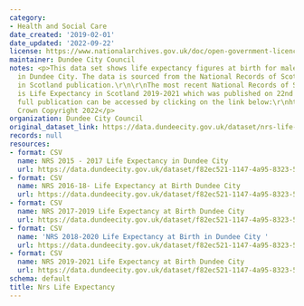 ```yaml
---
category:
- Health and Social Care
date_created: '2019-02-01'
date_updated: '2022-09-22'
license: https://www.nationalarchives.gov.uk/doc/open-government-licence/version/3/
maintainer: Dundee City Council
notes: <p>This data set shows life expectancy figures at birth for males and females
  in Dundee City. The data is sourced from the National Records of Scotland Life Expectancy
  in Scotland publication.\r\n\r\nThe most recent National Records of Scotland publication
  is Life Expectancy in Scotland 2019-2021 which was published on 22nd September 2022.\r\n\r\nThe
  full publication can be accessed by clicking on the link below:\r\nhttps://www.nrscotland.gov.uk/statistics-and-data/statistics/statistics-by-theme/life-expectancy/life-expectancy-in-scotland/2019-2021\r\n\xa9
  Crown Copyright 2022</p>
organization: Dundee City Council
original_dataset_link: https://data.dundeecity.gov.uk/dataset/nrs-life-expectancy
records: null
resources:
- format: CSV
  name: NRS 2015 - 2017 Life Expectancy in Dundee City
  url: https://data.dundeecity.gov.uk/dataset/f82ec521-1147-4a95-8323-5b24bb52d546/resource/2933add3-2d87-4bd4-bf7a-8c5cf30b41f3/download/2015_2017_lifeexp.csv
- format: CSV
  name: NRS 2016-18- Life Expectancy at Birth Dundee City
  url: https://data.dundeecity.gov.uk/dataset/f82ec521-1147-4a95-8323-5b24bb52d546/resource/58a6f4f9-b661-4d79-ba45-36551ef4efe1/download/nrs_2016-2018_life-expectancy.csv
- format: CSV
  name: NRS 2017-2019 Life Expectancy at Birth Dundee City
  url: https://data.dundeecity.gov.uk/dataset/f82ec521-1147-4a95-8323-5b24bb52d546/resource/eb38aed6-4b23-4bf9-a160-c7887bb807c4/download/nrs_life_expectancy1719.csv
- format: CSV
  name: 'NRS 2018-2020 Life Expectancy at Birth in Dundee City '
  url: https://data.dundeecity.gov.uk/dataset/f82ec521-1147-4a95-8323-5b24bb52d546/resource/0015d293-671f-4c5b-91b0-a9891478cd60/download/nrs_life_expectancy_dundee_2018_2020.csv
- format: CSV
  name: NRS 2019-2021 Life Expectancy at Birth Dundee City
  url: https://data.dundeecity.gov.uk/dataset/f82ec521-1147-4a95-8323-5b24bb52d546/resource/2fe76f54-c80e-4963-bc2d-2ab2ff321de9/download/nrs_life_expectancy_dundee_2019_2021.csv
schema: default
title: Nrs Life Expectancy
---
```

